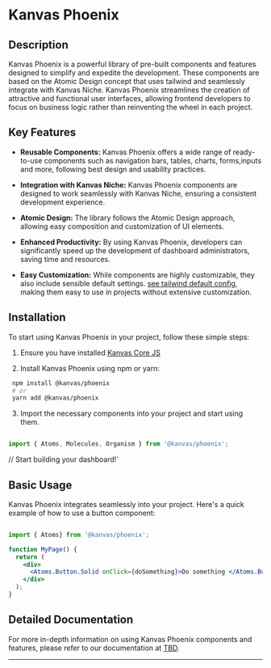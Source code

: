 # Kanvas Phoenix


## Description

Kanvas Phoenix is a powerful library of pre-built components and features designed to simplify and expedite the development. These components are based on the Atomic Design concept that uses tailwind and seamlessly integrate with Kanvas Niche. Kanvas Phoenix streamlines the creation of attractive and functional user interfaces, allowing frontend developers to focus on business logic rather than reinventing the wheel in each project.

## Key Features

-   **Reusable Components:** Kanvas Phoenix offers a wide range of ready-to-use components such as navigation bars, tables, charts, forms,inputs and more, following best design and usability practices.
    
-   **Integration with Kanvas Niche:** Kanvas Phoenix components are designed to work seamlessly with Kanvas Niche, ensuring a consistent development experience.
    
-   **Atomic Design:** The library follows the Atomic Design approach, allowing easy composition and customization of UI elements.
    
-   **Enhanced Productivity:** By using Kanvas Phoenix, developers can significantly speed up the development of dashboard administrators, saving time and resources.
    
-   **Easy Customization:** While components are highly customizable, they also include sensible default settings. [see tailwind default config](), making them easy to use in projects without extensive customization.
    

## Installation

To start using Kanvas Phoenix in your project, follow these simple steps:

1.  Ensure you have installed [Kanvas Core JS](https://github.com/bakaphp/kanvas-core-js#kanvas-core-js)
    
2.  Install Kanvas Phoenix using npm or yarn:
    
   ```bash
    npm install @kanvas/phoenix
    # or
    yarn add @kanvas/phoenix
   ```
3.  Import the necessary components into your project and start using them.
    

```javascript

import { Atoms, Molecules, Organism } from '@kanvas/phoenix';
```

// Start building your dashboard!` 

## Basic Usage

Kanvas Phoenix integrates seamlessly into your project. Here's a quick example of how to use a button component:

```jsx

import { Atoms} from '@kanvas/phoenix';

function MyPage() {
  return (
    <div>
      <Atoms.Button.Solid onClick={doSomething}>Do something </Atoms.Button.Solid>
    </div>
  );
} 
```

## Detailed Documentation

For more in-depth information on using Kanvas Phoenix components and features, please refer to our documentation at [TBD]().


----------
